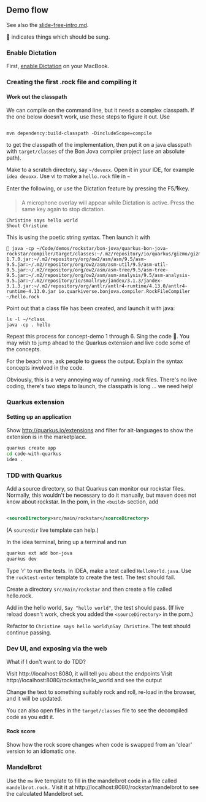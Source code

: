 ## Demo flow

See also the [slide-free-intro.md](slide-free-intro.md).

🎵 indicates things which should be sung.

### Enable Dictation

First, [enable Dictation](https://support.apple.com/en-gb/guide/mac-help/mh40584/mac) on your MacBook.

### Creating the first .rock file and compiling it

#### Work out the classpath

We can compile on the command line, but it needs a complex classpath. If the one below doesn't work, use these steps to
figure it out. Use

```shell

mvn dependency:build-classpath -DincludeScope=compile
 ```

to get the classpath of the implementation, then put it on a java classpath with `target/classes` of the Bon Jova
compiler project (use an absolute path).

Make to a scratch directory, say `~/devoxx`. Open it in your IDE, for example `idea devoxx`.
Use vi to make a `hello.rock` file in `~`

Enter the following, or use the Dictation feature by pressing the F5/🎙️key.

> A microphone overlay will appear while Dictation is active.
> Press the same key again to stop dictation.

```shell
Christine says hello world
Shout Christine
```

This is using the poetic string syntax. Then launch it with

```
🎵 java -cp ~/Code/demos/rockstar/bon-jova/quarkus-bon-jova-rockstar/compiler/target/classes:~/.m2/repository/io/quarkus/gizmo/gizmo/1.7.0/gizmo-1.7.0.jar:~/.m2/repository/org/ow2/asm/asm/9.5/asm-9.5.jar:~/.m2/repository/org/ow2/asm/asm-util/9.5/asm-util-9.5.jar:~/.m2/repository/org/ow2/asm/asm-tree/9.5/asm-tree-9.5.jar:~/.m2/repository/org/ow2/asm/asm-analysis/9.5/asm-analysis-9.5.jar:~/.m2/repository/io/smallrye/jandex/3.1.3/jandex-3.1.3.jar:~/.m2/repository/org/antlr/antlr4-runtime/4.13.0/antlr4-runtime-4.13.0.jar io.quarkiverse.bonjova.compiler.RockFileCompiler ~/hello.rock
```

Point out that a class file has been created, and launch it with java:

```shell
ls -l ~/*class
java -cp . hello
```

Repeat this process for concept-demo 1 through 6. Sing the code 🎵.
You may wish to jump ahead to the Quarkus extension and live code some of the concepts.

For the beach one, ask people to guess the output. Explain the syntax concepts involved in the code.

Obviously, this is a very annoying way of running .rock files. There's no live coding, there's two steps to launch, the
classpath is long ... we need help!

### Quarkus extension

#### Setting up an application

Show http://quarkus.io/extensions and filter for alt-languages to show the extension is in the marketplace.

```sh
quarkus create app
cd code-with-quarkus
idea .
```

### TDD with Quarkus

Add a source directory, so that Quarkus can monitor our rockstar files. Normally, this wouldn't be necessary to do it
manually, but maven does not know about rockstar. In the pom, in the `<build>` section, add

```xml

<sourceDirectory>src/main/rockstar</sourceDirectory>
```

(A `sourcedir` live template can help.)

In the idea terminal, bring up a terminal and run

```sh
quarkus ext add bon-jova
quarkus dev
```

Type 'r' to run the tests. In IDEA, make a test called `HelloWorld.java`. Use the `rocktest-enter` template to create
the test.
The test should fail.

Create a directory `src/main/rockstar` and then create a file called hello.rock.

Add in the hello world, `Say "hello world"`, the test should pass.
(If live reload doesn't work, check you added the `<sourceDirectory>` in the pom.)

Refactor to `Christine says hello world\nSay Christine`. The test should continue passing.

### Dev UI, and exposing via the web

What if I don't want to do TDD?

Visit http://localhost:8080, it will tell you about the endpoints
Visit http://localhost:8080/rockstar/hello_world and see the output

Change the text to something suitably rock and roll, re-load in the browser, and it will be updated.

You can also open files in the `target/classes` file to see the decompiled code as you edit it.

#### Rock score

Show how the rock score changes when code is swapped from an 'clear' version to an idiomatic one.

### Mandelbrot

Use the `mw` live template to fill in the mandelbrot code in a file called `mandelbrot.rock.` Visit it
at http://localhost:8080/rockstar/mandelbrot to see the calculated Mandelbrot set.
